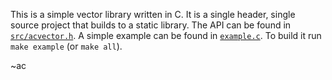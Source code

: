 This is a simple vector library written in C.
It is a single header, single source project that builds to a static library.
The API can be found in [`src/acvector.h`](src/acvector.h).
A simple example can be found in [`example.c`](example.c). To build it run `make example` (or `make all`).

~ac
